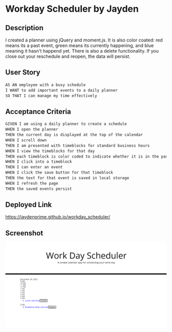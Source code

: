 # Workday Scheduler by Jayden

## Description

I created a planner using jQuery and moment.js. It is also color coated: red means its a past event, green means its currently happening, and blue meaning it hasn't happend yet. There is also a delete functionality. If you close out your reschedule and reopen, the data will persist.

## User Story

```md
AS AN employee with a busy schedule
I WANT to add important events to a daily planner
SO THAT I can manage my time effectively
```

## Acceptance Criteria

```md
GIVEN I am using a daily planner to create a schedule
WHEN I open the planner
THEN the current day is displayed at the top of the calendar
WHEN I scroll down
THEN I am presented with timeblocks for standard business hours
WHEN I view the timeblocks for that day
THEN each timeblock is color coded to indicate whether it is in the past, present, or future
WHEN I click into a timeblock
THEN I can enter an event
WHEN I click the save button for that timeblock
THEN the text for that event is saved in local storage
WHEN I refresh the page
THEN the saved events persist
```

## Deployed Link

https://jaydenprime.github.io/workday_scheduler/

## Screenshot

![Screenshot](./workdayscheduler.PNG)
